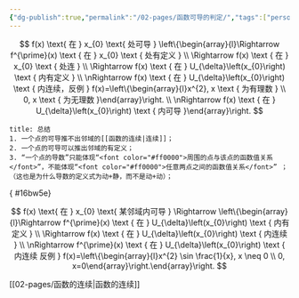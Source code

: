 ```yaml
---
{"dg-publish":true,"permalink":"/02-pages/函数可导的判定/","tags":["personal/blog","高等数学/导数"]}
---
```



$$
 f(x) \text{ 在 }   x_{0} \text{ 处可导 }   \left\{\begin{array}{l}\Rightarrow f^{\prime}(x) \text { 在 } x_{0} \text { 处有定义 } \\ \Rightarrow f(x) \text { 在 } x_{0} \text { 处连 } \\ \Rightarrow f(x) \text { 在 } U_{\delta}\left(x_{0}\right) \text { 内有定义 } \\ \nRightarrow f(x) \text { 在 } U_{\delta}\left(x_{0}\right) \text { 内连续，反例 } f(x)=\left\{\begin{array}{l}x^{2}, x \text { 为有理数 } \\ 0, x \text { 为无理数 }\end{array}\right. \\ \nRightarrow f(x) \text { 在 } U_{\delta}\left(x_{0}\right) \text { 内可导 }\end{array}\right. 
$$
```ad-note
title: 总结
1. 一个点的可导推不出邻域的[[函数的连续|连续]]；
2. 一个点的可导可以推出邻域的有定义；
3. “一个点的导数”只能体现“<font color="#ff0000">周围的点与该点的函数值关系</font>”，不能体现“<font color="#ff0000">任意两点之间的函数值关系</font>” ；（这也是为什么导数的定义式为动+静，而不是动+动）；
```
{ #16bw5e}

$$
 f(x) \text{ 在 } x_{0} \text{ 某邻域内可导 } \Rightarrow \left\{\begin{array}{l}\Rightarrow f^{\prime}(x) \text { 在 } U_{\delta}\left(x_{0}\right) \text { 内有定义 } \\ \Rightarrow f(x) \text { 在 } U_{\delta}\left(x_{0}\right) \text { 内连续 } \\ \nRightarrow f^{\prime}(x) \text { 在 } U_{\delta}\left(x_{0}\right) \text { 内连续 反例 } f(x)=\left\{\begin{array}{l}x^{2} \sin \frac{1}{x}, x \neq 0 \\ 0, x=0\end{array}\right.\end{array}\right. 
$$









[[02-pages/函数的连续\|函数的连续]]